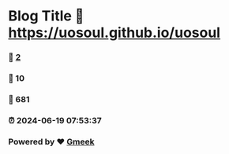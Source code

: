 # Blog Title :link: https://uosoul.github.io/uosoul 
### :page_facing_up: [2](https://uosoul.github.io/uosoul/tag.html) 
### :speech_balloon: 10 
### :hibiscus: 681 
### :alarm_clock: 2024-06-19 07:53:37 
### Powered by :heart: [Gmeek](https://github.com/Meekdai/Gmeek)
